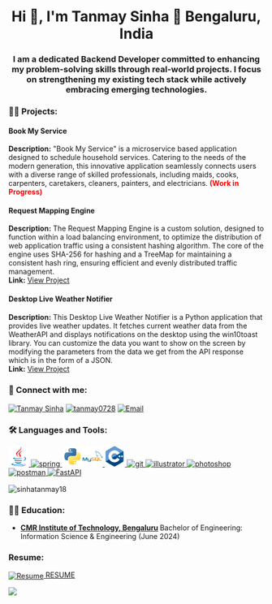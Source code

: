 <h1 align="center">Hi 👋, I'm Tanmay Sinha 📍 Bengaluru, India</h1>
<h3 align="center">I am a dedicated Backend Developer committed to enhancing my problem-solving skills through real-world projects. I focus on strengthening my existing tech stack while actively embracing emerging technologies.</h3>

<h3 align="left">👨‍💻 Projects:</h3>
<p align="left">
  <!-- Project 1 -->
  <h4 align="left">Book My Service</h4>
<p>
  <strong>Description:</strong> "Book My Service" is a microservice based application designed to schedule household services. Catering to the needs of the modern generation, this innovative application seamlessly connects users with a diverse range of skilled professionals, including maids, cooks, carpenters, caretakers, cleaners, painters, and electricians. <strong style="color: red;">(Work in Progress)</strong>
  <br>
  <!-- <strong>Link:</strong> <a href="https://github.com/sinhatanmay18/common-utility">View Project</a> -->
</p>

  <!-- Project 2 -->
  <h4 align="left">Request Mapping Engine</h4>
  <p>
    <strong>Description:</strong> The Request Mapping Engine is a custom solution, designed to function within a load balancing environment, to optimize the distribution of web application traffic using a consistent hashing algorithm. The core of the engine uses SHA-256 for hashing and a TreeMap for maintaining a consistent hash ring, ensuring efficient and evenly distributed traffic management.
    <br>
    <strong>Link:</strong> <a href="https://github.com/sinhatanmay18/request-mapping-engine">View Project</a>
  </p>

  <!-- Project 3 -->
  <h4 align="left">Desktop Live Weather Notifier</h4>
  <p>
    <strong>Description:</strong> This Desktop Live Weather Notifier is a Python application that provides live weather updates. It fetches current weather data from the WeatherAPI and displays notifications on the desktop using the win10toast library. You can customize the data you want to show on the screen by modifying the parameters from the data we get from the API response which is in the form of a JSON.
    <br>
    <strong>Link:</strong> <a href="https://github.com/sinhatanmay18/desktop-live-weather-notifier">View Project</a>
  </p>

<h3 align="left">🤝 Connect with me:</h3>
<p align="left">
  <a href="https://linkedin.com/in/tanmay-sinha-307a85230" target="blank"><img align="center" src="https://raw.githubusercontent.com/rahuldkjain/github-profile-readme-generator/master/src/images/icons/Social/linked-in-alt.svg" alt="Tanmay Sinha" height="30" width="40" /></a>
  <a href="https://www.leetcode.com/tanmay0728" target="blank"><img align="center" src="https://raw.githubusercontent.com/rahuldkjain/github-profile-readme-generator/master/src/images/icons/Social/leet-code.svg" alt="tanmay0728" height="30" width="40" /></a>
  <a href="mailto:sinha.t18@outlook.com" target="blank"><img align="center" src="https://cdn0.iconfinder.com/data/icons/logos-microsoft-office-365/128/Microsoft_Office-07-512.png" alt="Email" height="30" width="40" /></a>
</p>

<h3 align="left">🛠️ Languages and Tools:</h3>
<p align="left"> <a href="https://www.java.com" target="_blank" rel="noreferrer"> <img src="https://raw.githubusercontent.com/devicons/devicon/master/icons/java/java-original.svg" alt="java" width="40" height="40"/> </a> <a href="https://spring.io/" target="_blank" rel="noreferrer"> <img src="https://www.vectorlogo.zone/logos/springio/springio-icon.svg" alt="spring" width="40" height="40"/> </a> <a href="https://www.mysql.com/" target="_blank" rel="noreferrer"> <a href="https://www.python.org" target="_blank" rel="noreferrer"> <img src="https://raw.githubusercontent.com/devicons/devicon/master/icons/python/python-original.svg" alt="python" width="40" height="40"/><img src="https://raw.githubusercontent.com/devicons/devicon/master/icons/mysql/mysql-original-wordmark.svg" alt="mysql" width="40" height="40"/> </a> <a href="https://www.w3schools.com/cpp/" target="_blank" rel="noreferrer"> <img src="https://raw.githubusercontent.com/devicons/devicon/master/icons/cplusplus/cplusplus-original.svg" alt="cplusplus" width="40" height="40"/> </a> <a href="https://git-scm.com/" target="_blank" rel="noreferrer"> <img src="https://www.vectorlogo.zone/logos/git-scm/git-scm-icon.svg" alt="git" width="40" height="40"/> </a> <a href="https://www.adobe.com/in/products/illustrator.html" target="_blank" rel="noreferrer"> <img src="https://www.vectorlogo.zone/logos/adobe_illustrator/adobe_illustrator-icon.svg" alt="illustrator" width="40" height="40"/> </a>   <a href="https://www.photoshop.com/en" target="_blank" rel="noreferrer"> <img src="https://upload.wikimedia.org/wikipedia/commons/thumb/a/af/Adobe_Photoshop_CC_icon.svg/512px-Adobe_Photoshop_CC_icon.svg.png?20200616073617" alt="photoshop" width="40" height="40"/> </a> <a href="https://postman.com" target="_blank" rel="noreferrer"> <img src="https://www.vectorlogo.zone/logos/getpostman/getpostman-icon.svg" alt="postman" width="40" height="40"/> </a> <a href="https://fastapi.tiangolo.com" target="_blank" rel="noreferrer">
  <img src="https://cdn.worldvectorlogo.com/logos/fastapi-1.svg" alt="FastAPI" width="40" height="40"/>
</a>  </a>  </p>

<p><img align="center" src="https://github-readme-stats.vercel.app/api/top-langs?username=sinhatanmay18&show_icons=true&locale=en&layout=compact" alt="sinhatanmay18" /></p>

<h3 align="left">👨‍🎓 Education:</h3>
<p align="left">
  <!-- Add your educational details here -->
  <ul>
   <li>
      <strong>
        <a href="https://maps.app.goo.gl/H3cKiyT4BYAUhnkZ9" target="_blank">CMR Institute of Technology, Bengaluru</a>
      </strong> 
      Bachelor of Engineering: Information Science & Engineering (June 2024)
    </li>
  </ul>
</p>

<h3 align="left">Resume:</h3>
<p align="left">
  <a href="https://drive.google.com/file/d/1F0SuPT7HOquhVUHVBGYVH_cxUECeOI_k/view?usp=sharing" target="_blank"><img align="center" src="https://upload.wikimedia.org/wikipedia/commons/7/7a/Circle-icons-document.svg" alt="Resume" height="30" width="40"/> RESUME</a>
</p>

![](https://komarev.com/ghpvc/?username=sinhatanmay18&label=PROFILE+VIEWS)
